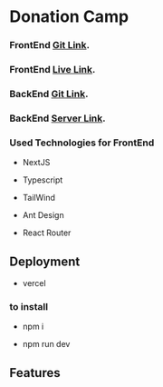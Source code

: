 # Donation Camp

### FrontEnd [Git Link](https://pages.github.com/).

### FrontEnd [Live Link](https://pages.github.com/).

### BackEnd [Git Link](https://github.com/saifmaamun/donation-nextJS).

### BackEnd [Server Link](https://donation-camp-orpin.vercel.app/).

### Used Technologies for FrontEnd

- NextJS

- Typescript

- TailWind

- Ant Design

- React Router

## Deployment

- vercel

### to install

- npm i

- npm run dev

## Features
